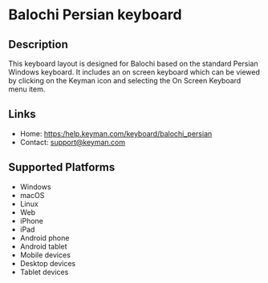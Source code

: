 Balochi Persian keyboard
========================

Description
-----------

This keyboard layout is designed for Balochi based on the standard Persian
Windows keyboard. It includes an on screen keyboard which can be viewed 
by clicking on the Keyman icon and selecting the On Screen Keyboard menu 
item.  

Links
-----

 * Home:     <https:/help.keyman.com/keyboard/balochi_persian>
 * Contact:  <support@keyman.com>
 
Supported Platforms
-------------------
 * Windows
 * macOS
 * Linux
 * Web
 * iPhone
 * iPad
 * Android phone
 * Android tablet
 * Mobile devices
 * Desktop devices
 * Tablet devices

